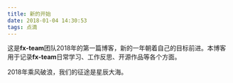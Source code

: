 ```yaml
---
title: 新的开始
date: 2018-01-04 14:30:53
tags: 点滴
---
```


这是**fx-team**团队2018年的第一篇博客，新的一年朝着自己的目标前进。本博客用于记录**fx-team**日常学习、工作反思、开源作品等各个方面。

2018年乘风破浪，我们的征途是星辰大海。